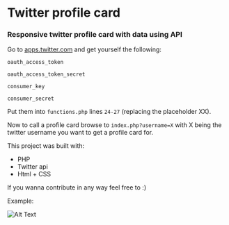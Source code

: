 # Twitter profile card
### Responsive twitter profile card with data using API


Go to [apps.twitter.com](https://apps.twitter.com/) and get yourself the following:

   `oauth_access_token`
   
   `oauth_access_token_secret`
   
   `consumer_key`
   
   `consumer_secret`
   
   Put them into `functions.php` lines `24-27` (replacing the placeholder XX).
   
   Now to call a profile card browse to `index.php?username=X` with X being the twitter username you want to get a profile card for.
   
   This project was built with:
   * PHP
   * Twitter api
   * Html + CSS

If you wanna contribute in any way feel free to :)

Example:

![Alt Text](https://i.imgur.com/ZCLc1dP.png)
